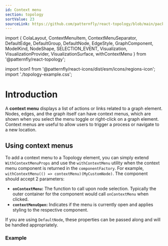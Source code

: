 ```yaml
---
id: Context menu
section: topology
sortValue: 23
sourceLink: https://github.com/patternfly/react-topology/blob/main/packages/module/patternfly-docs/content/examples/TopologyContextMenuDemo.tsx
---
```


import {
  ColaLayout,
  ContextMenuItem,
  ContextMenuSeparator,
  DefaultEdge,
  DefaultGroup,
  DefaultNode,
  EdgeStyle,
  GraphComponent,
  ModelKind,
  NodeShape,
  SELECTION_EVENT,
  Visualization,
  VisualizationProvider,
  VisualizationSurface,
  withContextMenu
} from '@patternfly/react-topology';

import Icon1 from '@patternfly/react-icons/dist/esm/icons/regions-icon';
import './topology-example.css';

# Introduction

A **context menu** displays a list of actions or links related to a graph element. Nodes, edges, and the graph itself can have context menus, which are shown when you select the menu toggle or right-click on a graph element. Context menus are useful to allow users to trigger a process or navigate to a new location.

## Using context menus

To add a context menu to a Topology element, you can simply extend `WithContextMenuProps` and use the `withContextMenu` utility when the context menu component is returned in the `componentFactory`. For example, `withContextMenu(() => contextMenu)(MyCustomNode)`. The component should accept 2 parameters: 

- **`onContextMenu`:** The function to call upon node selection. Typically the outer container for the component would call `onContextMenu` when clicked.
- **`contextMenuOpen`:** Indicates if the menu is currently open and applies styling to the respective component.

If you are using `DefaultNode`, these properties can be passed along and will be handled appropriately.


### Example 

```ts file='./TopologyContextMenuDemo.tsx'
```

